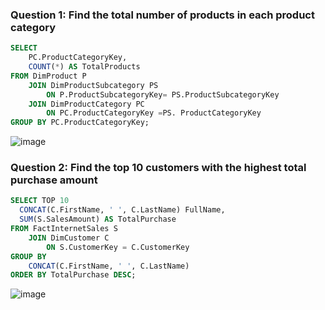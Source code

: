 ### Question 1: Find the total number of products in each product category

````sql
SELECT
	PC.ProductCategoryKey,
	COUNT(*) AS TotalProducts
FROM DimProduct P
	JOIN DimProductSubcategory PS
		ON P.ProductSubcategoryKey= PS.ProductSubcategoryKey
	JOIN DimProductCategory PC
		ON PC.ProductCategoryKey =PS. ProductCategoryKey
GROUP BY PC.ProductCategoryKey;
````
![image](https://github.com/user-attachments/assets/e57d66d0-76a0-404f-bbac-402d0ee66c79)


### Question 2: Find the top 10 customers with the highest total purchase amount

````sql
SELECT TOP 10 
  CONCAT(C.FirstName, ' ', C.LastName) FullName,
  SUM(S.SalesAmount) AS TotalPurchase
FROM FactInternetSales S
	JOIN DimCustomer C
		ON S.CustomerKey = C.CustomerKey
GROUP BY
    CONCAT(C.FirstName, ' ', C.LastName) 
ORDER BY TotalPurchase DESC;
````
![image](https://github.com/user-attachments/assets/bd281a59-fdaa-4969-a9fe-df1320ad355c)


